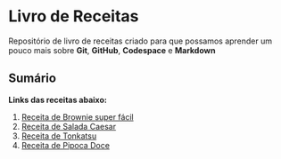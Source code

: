 # Livro de Receitas
Repositório de livro de receitas criado para que possamos aprender um pouco mais sobre **Git**, **GitHub**, **Codespace** e **Markdown**
## Sumário
**Links das receitas abaixo:**
1. [Receita de Brownie super fácil](Receitas/brownie.md)
2. [Receita de Salada Caesar](Receitas/saladacaesar.md)
3. [Receita de Tonkatsu](Receitas/tonkatsu.md)
4. [Receita de Pipoca Doce](Receitas/pipocadoce.md)